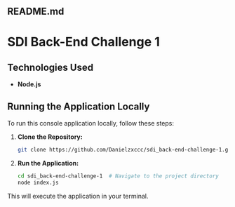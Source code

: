 ## README.md

# SDI Back-End Challenge 1

## Technologies Used

* **Node.js**

## Running the Application Locally

To run this console application locally, follow these steps:

1. **Clone the Repository:**
   ```bash
   git clone https://github.com/Danielzxccc/sdi_back-end-challenge-1.git
   ```

2. **Run the Application:**
   ```bash
   cd sdi_back-end-challenge-1  # Navigate to the project directory
   node index.js
   ```

This will execute the application in your terminal.

